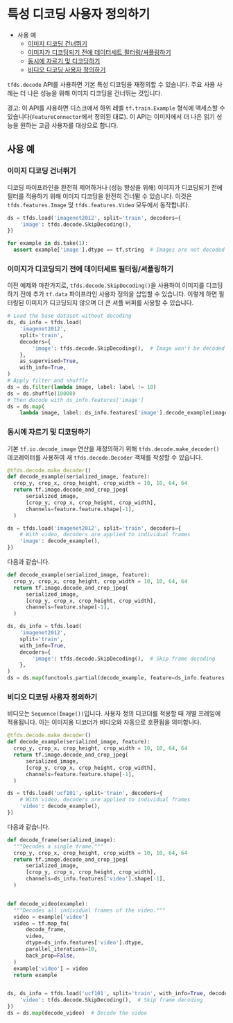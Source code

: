 # 특성 디코딩 사용자 정의하기

- 사용 예
    - [이미지 디코딩 건너뛰기](#skipping-the-image-decoding)
    - [이미지가 디코딩되기 전에 데이터세트 필터링/셔플링하기](#filtershuffle-dataset-before-images-get-decoded)
    - [ 동시에 자르기 및 디코딩하기](#cropping-and-decoding-at-the-same-time)
    - [비디오 디코딩 사용자 정의하기](#customizing-video-decoding)

`tfds.decode` API를 사용하면 기본 특성 디코딩을 재정의할 수 있습니다. 주요 사용 사례는 더 나은 성능을 위해 이미지 디코딩을 건너뛰는 것입니다.

경고: 이 API를 사용하면 디스크에서 하위 레벨 `tf.train.Example` 형식에 액세스할 수 있습니다(`FeatureConnector`에서 정의된 대로). 이 API는 이미지에서 더 나은 읽기 성능을 원하는 고급 사용자를 대상으로 합니다.

## 사용 예

### 이미지 디코딩 건너뛰기

디코딩 파이프라인을 완전히 제어하거나 (성능 향상을 위해) 이미지가 디코딩되기 전에 필터를 적용하기 위해 이미지 디코딩을 완전히 건너뛸 수 있습니다. 이것은 `tfds.features.Image` 및 `tfds.features.Video` 모두에서 동작합니다.

```python
ds = tfds.load('imagenet2012', split='train', decoders={
    'image': tfds.decode.SkipDecoding(),
})

for example in ds.take(1):
  assert example['image'].dtype == tf.string  # Images are not decoded
```

### 이미지가 디코딩되기 전에 데이터세트 필터링/셔플링하기

이전 예제와 마찬가지로, `tfds.decode.SkipDecoding()`을 사용하여 이미지를 디코딩하기 전에 추가 `tf.data` 파이프라인 사용자 정의을 삽입할 수 있습니다. 이렇게 하면 필터링된 이미지가 디코딩되지 않으며 더 큰 셔플 버퍼를 사용할 수 있습니다.

```python
# Load the base dataset without decoding
ds, ds_info = tfds.load(
    'imagenet2012',
    split='train',
    decoders={
        'image': tfds.decode.SkipDecoding(),  # Image won't be decoded here
    },
    as_supervised=True,
    with_info=True,
)
# Apply filter and shuffle
ds = ds.filter(lambda image, label: label != 10)
ds = ds.shuffle(10000)
# Then decode with ds_info.features['image']
ds = ds.map(
    lambda image, label: ds_info.features['image'].decode_example(image), label)

```

### 동시에 자르기 및 디코딩하기

기본 `tf.io.decode_image` 연산을 재정의하기 위해 `tfds.decode.make_decoder()` 데코레이터를 사용하여 새 `tfds.decode.Decoder` 객체를 작성할 수 있습니다.

```python
@tfds.decode.make_decoder()
def decode_example(serialized_image, feature):
  crop_y, crop_x, crop_height, crop_width = 10, 10, 64, 64
  return tf.image.decode_and_crop_jpeg(
      serialized_image,
      [crop_y, crop_x, crop_height, crop_width],
      channels=feature.feature.shape[-1],
  )

ds = tfds.load('imagenet2012', split='train', decoders={
    # With video, decoders are applied to individual frames
    'image': decode_example(),
})
```

다음과 같습니다.

```python
def decode_example(serialized_image, feature):
  crop_y, crop_x, crop_height, crop_width = 10, 10, 64, 64
  return tf.image.decode_and_crop_jpeg(
      serialized_image,
      [crop_y, crop_x, crop_height, crop_width],
      channels=feature.shape[-1],
  )

ds, ds_info = tfds.load(
    'imagenet2012',
    split='train',
    with_info=True,
    decoders={
        'image': tfds.decode.SkipDecoding(),  # Skip frame decoding
    },
)
ds = ds.map(functools.partial(decode_example, feature=ds_info.features['image']))
```

### 비디오 디코딩 사용자 정의하기

비디오는 `Sequence(Image())`입니다. 사용자 정의 디코더를 적용할 때 개별 프레임에 적용됩니다. 이는 이미지용 디코더가 비디오와 자동으로 호환됨을 의미합니다.

```python
@tfds.decode.make_decoder()
def decode_example(serialized_image, feature):
  crop_y, crop_x, crop_height, crop_width = 10, 10, 64, 64
  return tf.image.decode_and_crop_jpeg(
      serialized_image,
      [crop_y, crop_x, crop_height, crop_width],
      channels=feature.feature.shape[-1],
  )

ds = tfds.load('ucf101', split='train', decoders={
    # With video, decoders are applied to individual frames
    'video': decode_example(),
})
```

다음과 같습니다.

```python
def decode_frame(serialized_image):
  """Decodes a single frame."""
  crop_y, crop_x, crop_height, crop_width = 10, 10, 64, 64
  return tf.image.decode_and_crop_jpeg(
      serialized_image,
      [crop_y, crop_x, crop_height, crop_width],
      channels=ds_info.features['video'].shape[-1],
  )


def decode_video(example):
  """Decodes all individual frames of the video."""
  video = example['video']
  video = tf.map_fn(
      decode_frame,
      video,
      dtype=ds_info.features['video'].dtype,
      parallel_iterations=10,
      back_prop=False,
  )
  example['video'] = video
  return example


ds, ds_info = tfds.load('ucf101', split='train', with_info=True, decoders={
    'video': tfds.decode.SkipDecoding(),  # Skip frame decoding
})
ds = ds.map(decode_video)  # Decode the video
```
